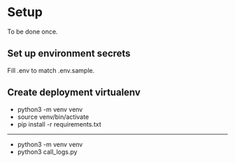 # Setup

To be done once.

## Set up environment secrets

Fill .env to match .env.sample.

## Create deployment virtualenv

- python3 -m venv venv
- source venv/bin/activate
- pip install -r requirements.txt

---

- python3 -m venv venv
- python3 call_logs.py
